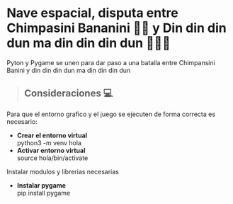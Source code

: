 # **Nave espacial, disputa entre Chimpasini Bananini 🍌🐒 y Din din din dun ma din din din dun 🍊💪🏻**
Pyton y Pygame se unen para dar paso a una batalla entre Chimpansini Banini y din din din dun ma din din din dun 

> ## **Consideraciones** 💻
Para que el entorno grafico y el juego se ejecuten de forma correcta es necesario:
* **Crear el entorno virtual** <br>
python3 -m venv hola <br>
* **Activar entorno virtual** <br>
source hola/bin/activate <br>

Instalar modulos y librerias necesarias
* **Instalar pygame** <br>
pip install pygame <br>


